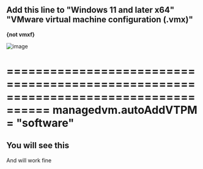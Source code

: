 <h2>Add this line to "Windows 11 and later x64" "VMware virtual machine configuration (.vmx)"</h2> <strong>{not vmxf}</strong>

![image](https://user-images.githubusercontent.com/67859818/200436273-9db3071c-54f5-4013-a472-8d033232675d.png)


====================================================================================
managedvm.autoAddVTPM = "software"
====================================================================================

<h2>You will see this</h2>

And will work fine
